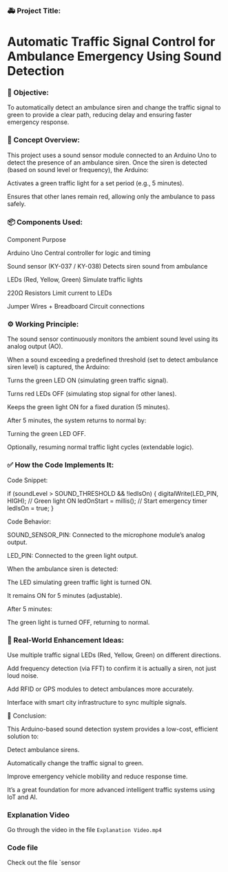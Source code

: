 ### 🚑 Project Title:

# Automatic Traffic Signal Control for Ambulance Emergency Using Sound Detection

### 🎯 Objective:

To automatically detect an ambulance siren and change the traffic signal to green to provide a clear path, reducing delay and ensuring faster emergency response.

### 🔧 Concept Overview:

This project uses a sound sensor module connected to an Arduino Uno to detect the presence of an ambulance siren. Once the siren is detected (based on sound level or frequency), the Arduino:

Activates a green traffic light for a set period (e.g., 5 minutes).

Ensures that other lanes remain red, allowing only the ambulance to pass safely.

### 📦 Components Used:

Component	Purpose

Arduino Uno	Central controller for logic and timing

Sound sensor (KY-037 / KY-038)	Detects siren sound from ambulance

LEDs (Red, Yellow, Green)	Simulate traffic lights

220Ω Resistors	Limit current to LEDs

Jumper Wires + Breadboard	Circuit connections

### ⚙️ Working Principle:

The sound sensor continuously monitors the ambient sound level using its analog output (AO).

When a sound exceeding a predefined threshold (set to detect ambulance siren level) is captured, the Arduino:

Turns the green LED ON (simulating green traffic signal).

Turns red LEDs OFF (simulating stop signal for other lanes).

Keeps the green light ON for a fixed duration (5 minutes).

After 5 minutes, the system returns to normal by:

Turning the green LED OFF.

Optionally, resuming normal traffic light cycles (extendable logic).

### ✅ How the Code Implements It:

Code Snippet:

if (soundLevel > SOUND_THRESHOLD && !ledIsOn)
{
    digitalWrite(LED_PIN, HIGH);   // Green light ON
    ledOnStart = millis();         // Start emergency timer
    ledIsOn = true;
}

Code Behavior:

SOUND_SENSOR_PIN: Connected to the microphone module’s analog output.

LED_PIN: Connected to the green light output.

When the ambulance siren is detected:

The LED simulating green traffic light is turned ON.

It remains ON for 5 minutes (adjustable).

After 5 minutes:

The green light is turned OFF, returning to normal.

### 🔬 Real-World Enhancement Ideas:

Use multiple traffic signal LEDs (Red, Yellow, Green) on different directions.

Add frequency detection (via FFT) to confirm it is actually a siren, not just loud noise.

Add RFID or GPS modules to detect ambulances more accurately.

Interface with smart city infrastructure to sync multiple signals.

🧠 Conclusion:

This Arduino-based sound detection system provides a low-cost, efficient solution to:

Detect ambulance sirens.

Automatically change the traffic signal to green.

Improve emergency vehicle mobility and reduce response time.

It’s a great foundation for more advanced intelligent traffic systems using IoT and AI.

### Explanation Video

Go through the video in the file `Explanation Video.mp4`

### Code file 

Check out the file `sensor


